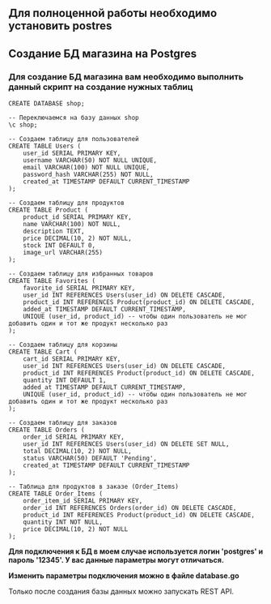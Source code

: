 ## Для полноценной работы необходимо установить postres 

## Создание БД магазина на Postgres

### Для создание БД магазина вам необходимо выполнить данный скрипт на создание нужных таблиц

```postgres
CREATE DATABASE shop;

-- Переключаемся на базу данных shop
\c shop;

-- Создаем таблицу для пользователей
CREATE TABLE Users (
    user_id SERIAL PRIMARY KEY,
    username VARCHAR(50) NOT NULL UNIQUE,
    email VARCHAR(100) NOT NULL UNIQUE,
    password_hash VARCHAR(255) NOT NULL,
    created_at TIMESTAMP DEFAULT CURRENT_TIMESTAMP
);

-- Создаем таблицу для продуктов
CREATE TABLE Product (
    product_id SERIAL PRIMARY KEY,
    name VARCHAR(100) NOT NULL,
    description TEXT,
    price DECIMAL(10, 2) NOT NULL,
    stock INT DEFAULT 0,
    image_url VARCHAR(255)
);

-- Создаем таблицу для избранных товаров
CREATE TABLE Favorites (
    favorite_id SERIAL PRIMARY KEY,
    user_id INT REFERENCES Users(user_id) ON DELETE CASCADE,
    product_id INT REFERENCES Product(product_id) ON DELETE CASCADE,
    added_at TIMESTAMP DEFAULT CURRENT_TIMESTAMP,
    UNIQUE (user_id, product_id) -- чтобы один пользователь не мог добавить один и тот же продукт несколько раз
);

-- Создаем таблицу для корзины
CREATE TABLE Cart (
    cart_id SERIAL PRIMARY KEY,
    user_id INT REFERENCES Users(user_id) ON DELETE CASCADE,
    product_id INT REFERENCES Product(product_id) ON DELETE CASCADE,
    quantity INT DEFAULT 1,
    added_at TIMESTAMP DEFAULT CURRENT_TIMESTAMP,
    UNIQUE (user_id, product_id) -- чтобы один пользователь не мог добавить один и тот же продукт несколько раз
);

-- Создаем таблицу для заказов
CREATE TABLE Orders (
    order_id SERIAL PRIMARY KEY,
    user_id INT REFERENCES Users(user_id) ON DELETE SET NULL,
    total DECIMAL(10, 2) NOT NULL,
    status VARCHAR(50) DEFAULT 'Pending',
    created_at TIMESTAMP DEFAULT CURRENT_TIMESTAMP
);

-- Таблица для продуктов в заказе (Order_Items)
CREATE TABLE Order_Items (
    order_item_id SERIAL PRIMARY KEY,
    order_id INT REFERENCES Orders(order_id) ON DELETE CASCADE,
    product_id INT REFERENCES Product(product_id) ON DELETE CASCADE,
    quantity INT NOT NULL,
    price DECIMAL(10, 2) NOT NULL
);
```

**Для подключения к БД в моем случае используется логин 'postgres' и пароль '12345'. У вас данные параметры могут отличаться.**

**Изменить параметры подключения можно в файле database.go**

Только после создания базы данных можно запускать REST API. 


